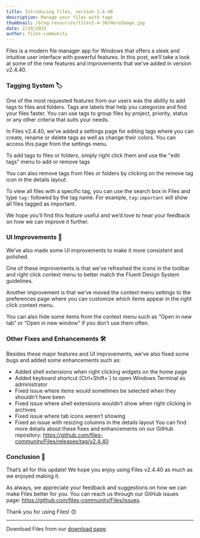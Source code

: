 ```yaml
---
title: Introducing Files, version 2.4.40
description: Manage your files with tags
thumbnail: /blog-resources/files2-4-30/HeroImage.jpg
date: 2/20/2023
author: files-community
---
```


Files is a modern file manager app for Windows that offers a sleek and intuitive user interface with powerful features. In this post, we’ll take a look at some of the new features and improvements that we’ve added in version v2.4.40.

### Tagging System 🏷️
One of the most requested features from our users was the ability to add tags to files and folders. Tags are labels that help you categorize and find your files faster. You can use tags to group files by project, priority, status or any other criteria that suits your needs.

In Files v2.4.40, we’ve added a settings page for editing tags where you can create, rename or delete tags as well as change their colors. You can access this page from the settings menu.

To add tags to files or folders, simply right click them and use the "edit tags" menu to add or remove tags

You can also remove tags from files or folders by clicking on the remove tag icon in the details layout.

To view all files with a specific tag, you can use the search box in Files and type `tag:` followed by the tag name. For example, `tag:important` will show all files tagged as important.

We hope you’ll find this feature useful and we’d love to hear your feedback on how we can improve it further.

### UI Improvements 🎨
We’ve also made some UI improvements to make it more consistent and polished.

One of these improvements is that we’ve refreshed the icons in the toolbar and right click context menu to better match the Fluent Design System guidelines.

Another improvement is that we’ve moved the context menu settings to the preferences page where you can customize which items appear in the right click context menu.

You can also hide some items from the context menu such as “Open in new tab” or “Open in new window” if you don’t use them often.

### Other Fixes and Enhancements 🛠️
Besides these major features and UI improvements, we’ve also fixed some bugs and added some enhancements such as:

- Added shell extensions when right clicking widgets on the home page
- Added keyboard shortcut (Ctrl+Shift+`) to open Windows Terminal as administrator
- Fixed issue where items would sometimes be selected when they shouldn’t have been
- Fixed issue where shell extensions wouldn’t show when right clicking in archives
- Fixed issue where tab icons weren’t showing
- Fixed an issue with resizing columns in the details layout
You can find more details about these fixes and enhancements on our GitHub repository: https://github.com/files-community/Files/releases/tag/v2.4.40

### Conclusion 🙌
That’s all for this update! We hope you enjoy using Files v2.4.40 as much as we enjoyed making it.

As always, we appreciate your feedback and suggestions on how we can make Files better for you. You can reach us through our GitHub issues page: https://github.com/files-community/Files/issues.

Thank you for using Files! 😊


---
Download Files from our [download page](/download/).

